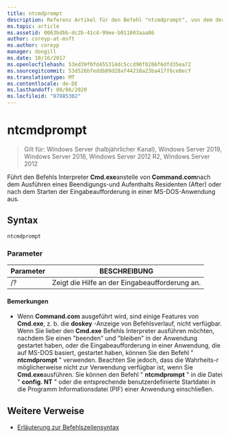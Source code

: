 ```yaml
---
title: ntcmdprompt
description: Referenz Artikel für den Befehl "ntcmdprompt", von dem der Befehls Interpreter **Cmd.exe**anstelle von " **Command.com**" ausgeführt wird, nachdem eine Beendigungs-und Ruhezustand (After) oder nach dem Starten der Eingabeaufforderung in einer MS-DOS-Anwendung ausgeführt wurde.
ms.topic: article
ms.assetid: 0063bdbb-dc2b-41c4-99ee-b011603aaa86
author: coreyp-at-msft
ms.author: coreyp
manager: dongill
ms.date: 10/16/2017
ms.openlocfilehash: 53ed39f0fd455314dc5ccd90f0286f6dfd35ea72
ms.sourcegitcommit: 53d526bfeddb89d28af44210a23ba417f6ce0ecf
ms.translationtype: MT
ms.contentlocale: de-DE
ms.lasthandoff: 08/06/2020
ms.locfileid: "87885302"
---
```

# <a name="ntcmdprompt"></a>ntcmdprompt

> Gilt für: Windows Server (halbjährlicher Kanal), Windows Server 2019, Windows Server 2016, Windows Server 2012 R2, Windows Server 2012

Führt den Befehls Interpreter **Cmd.exe**anstelle von **Command.com**nach dem Ausführen eines Beendigungs-und Aufenthalts Residenten (After) oder nach dem Starten der Eingabeaufforderung in einer MS-DOS-Anwendung aus.

## <a name="syntax"></a>Syntax

```
ntcmdprompt
```

### <a name="parameters"></a>Parameter

| Parameter | BESCHREIBUNG |
| --------- | ----------- |
| /? | Zeigt die Hilfe an der Eingabeaufforderung an. |

#### <a name="remarks"></a>Bemerkungen

- Wenn **Command.com** ausgeführt wird, sind einige Features von **Cmd.exe**, z. b. die **doskey** -Anzeige von Befehlsverlauf, nicht verfügbar. Wenn Sie lieber den **Cmd.exe** Befehls Interpreter ausführen möchten, nachdem Sie einen "beenden" und "bleiben" in der Anwendung gestartet haben, oder die Eingabeaufforderung in einer Anwendung, die auf MS-DOS basiert, gestartet haben, können Sie den Befehl " **ntcmdprompt** " verwenden. Beachten Sie jedoch, dass die Wahrheits-r möglicherweise nicht zur Verwendung verfügbar ist, wenn Sie **Cmd.exe**ausführen. Sie können den Befehl " **ntcmdprompt** " in die Datei " **config. NT** " oder die entsprechende benutzerdefinierte Startdatei in die Programm Informationsdatei (PIF) einer Anwendung einschließen.

## <a name="additional-references"></a>Weitere Verweise

- [Erläuterung zur Befehlszeilensyntax](command-line-syntax-key.md)
